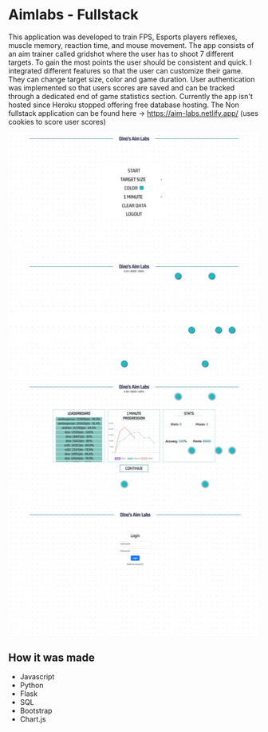 # Aimlabs - Fullstack

This application was developed to train FPS, Esports players reflexes, muscle memory, reaction time, and mouse movement. 
The app consists of an aim trainer called gridshot where the user has to shoot 7 different targets. To gain the most points the user should be consistent and quick.
I integrated different features so that the user can customize their game. They can change target size, color and game duration. User authentication was implemented
so that users scores are saved and can be tracked through a dedicated end of game statistics section. Currently the app isn't hosted since Heroku stopped offering free database hosting. The Non fullstack application can be found here -> https://aim-labs.netlify.app/ (uses cookies to score user scores)

![AimhubScreenshot](/git-images/home.png)
![AimhubScreenshot](/git-images/gameplay.png)
![AimhubScreenshot](/git-images/stats.png)
![AimhubScreenshot](/git-images/login.png)
## How it was made
* Javascript
* Python
* Flask
* SQL
* Bootstrap
* Chart.js
